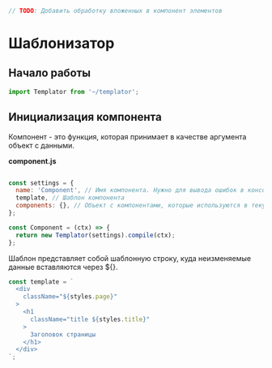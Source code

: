 ```javascript
// TODO: Добавить обработку вложенных в компонент элементов
```

# Шаблонизатор

## Начало работы

```javascript
import Templator from '~/templator';
```

## Инициализация компонента

Компонент - это функция, которая принимает в качестве аргумента объект с данными.

**component.js**
```javascript

const settings = {
  name: 'Component', // Имя компонента. Нужно для вывода ошибок в консоли
  template, // Шаблон компонента
  components: {}, // Объект с компонентами, которые используются в текущем компоненте
};

const Сomponent = (ctx) => {
  return new Templator(settings).compile(ctx);
};
```




Шаблон представляет собой шаблонную строку, куда неизменяемые данные вставляются через ${}.

```javascript
const template = `
  <div
    className="${styles.page}"
  >
    <h1
      className="title ${styles.title}"
    >
      Заголовок страницы
    </h1>
  </div>
`;
```
